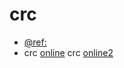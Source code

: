# crc

* [@ref:](https://github.com/gityf/crc)
* crc [online](https://crccalc.com/)
 crc [online2](http://www.ip33.com/crc.html)
